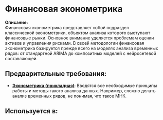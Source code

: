 # Финансовая эконометрика

**Описание:**  
Финансовая эконометрика представляет собой подраздел классической эконометрики, 
объектом анализа которого выступают финансовые рынки. 
Основное внимание уделяется проблемам оценки активов и управления рисками. 
В своей методологии финансовая эконометрика базируется прежде всего на моделях анализа временных рядов: 
от стандартной ARIMA до композитных моделей с нейросетевой составляющей.  


## Предварительные требования:

- **[Эконометрика (прикладная)](econometrics.md)**: Вводятся все необходимые принципы работы и методы такого анализа данных. 
Например, сложно делать анализ временных рядов, не понимая, что такое МНК.



## Используется в:
